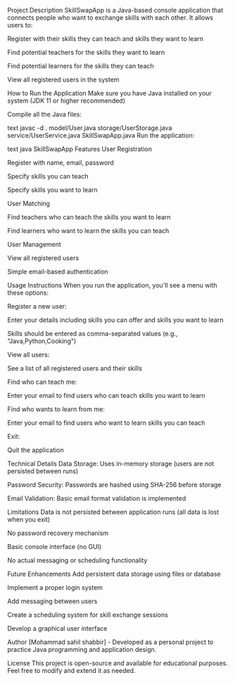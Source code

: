 Project Description
SkillSwapApp is a Java-based console application that connects people who want to exchange skills with each other. It allows users to:

Register with their skills they can teach and skills they want to learn

Find potential teachers for the skills they want to learn

Find potential learners for the skills they can teach

View all registered users in the system

How to Run the Application
Make sure you have Java installed on your system (JDK 11 or higher recommended)

Compile all the Java files:

text
javac -d . model/User.java storage/UserStorage.java service/UserService.java SkillSwapApp.java
Run the application:

text
java SkillSwapApp
Features
User Registration

Register with name, email, password

Specify skills you can teach

Specify skills you want to learn

User Matching

Find teachers who can teach the skills you want to learn

Find learners who want to learn the skills you can teach

User Management

View all registered users

Simple email-based authentication

Usage Instructions
When you run the application, you'll see a menu with these options:

Register a new user:

Enter your details including skills you can offer and skills you want to learn

Skills should be entered as comma-separated values (e.g., "Java,Python,Cooking")

View all users:

See a list of all registered users and their skills

Find who can teach me:

Enter your email to find users who can teach skills you want to learn

Find who wants to learn from me:

Enter your email to find users who want to learn skills you can teach

Exit:

Quit the application

Technical Details
Data Storage: Uses in-memory storage (users are not persisted between runs)

Password Security: Passwords are hashed using SHA-256 before storage

Email Validation: Basic email format validation is implemented

Limitations
Data is not persisted between application runs (all data is lost when you exit)

No password recovery mechanism

Basic console interface (no GUI)

No actual messaging or scheduling functionality

Future Enhancements
Add persistent data storage using files or database

Implement a proper login system

Add messaging between users

Create a scheduling system for skill exchange sessions

Develop a graphical user interface

Author
[Mohammad sahil shabbir] - Developed as a personal project to practice Java programming and application design.

License
This project is open-source and available for educational purposes. Feel free to modify and extend it as needed.
